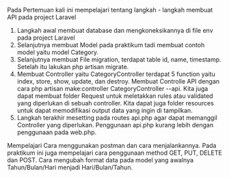 Pada Pertemuan kali ini mempelajari tentang langkah - langkah membuat API pada project Laravel

1. Langkah awal membuat database dan mengkoneksikannya di file env pada project Laravel
2. Selanjutnya membuat Model pada praktikum tadi membuat contoh model yaitu model Category.
3. Selanjutnya membuat File migration, terdapat table id, name, timestamp. Setelah itu lakukan php artisan migrate.
4. Membuat Controller yaitu CategoryController terdapat 5 function yaitu index, store, show, update, dan destroy. Membuat Controlle API dengan cara php artisan make:controller CategoryController  --api. 
Kita juga dapat membuat folder Request untuk meletakkan rules atau validated yang diperlukan di sebuah controller. Kita dapat juga folder resources untuk dapat memodifikasi output data yang ingin di tampilkan.
5. Langkah terakhir mesetting pada routes api.php agar dapat memanggil Controller yang diperlukan. Penggunaan api.php kurang lebih dengan penggunaan pada web.php.


Mempelajari Cara menggunakan postman dan cara menjalankannya. Pada praktikum ini juga mempelajari cara penggunaan method GET, PUT, DELETE dan POST.
Cara mengubah format data pada model yang awalnya Tahun/Bulan/Hari menjadi Hari/Bulan/Tahun.
